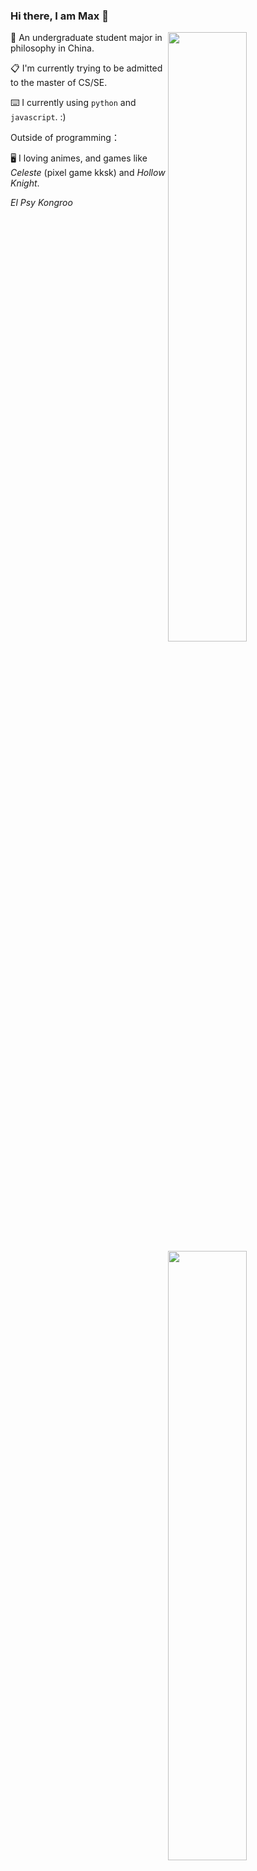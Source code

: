 ### Hi there, I am Max 👋
<img align="right" width="50%" src="https://github-readme-stats.vercel.app/api/top-langs/?username=MaxChang3&layout=compact&hide=scss,html,ejs,nunjucks,css,batchfile&langs_count=4" >

 <img align="right" width="50%"  src="https://github-readme-stats.vercel.app/api?username=MaxChang3" >

🏫 An undergraduate student major in philosophy in China. 

📋 I'm currently trying to be admitted to the master of CS/SE.

⌨️ I currently using `python` and `javascript`. :)

Outside of programming：

🖥️  I loving animes, and games like *Celeste* (pixel game kksk) and *Hollow Knight*.

*El Psy Kongroo*

